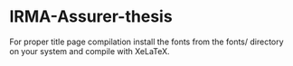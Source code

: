 # IRMA-Assurer-thesis 

For proper title page compilation install the fonts from the fonts/ directory on your system and compile with XeLaTeX.